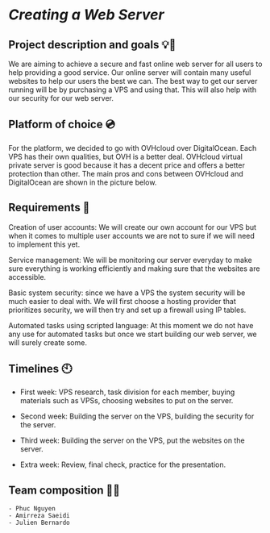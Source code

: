 # **_Creating a Web Server_**

## Project description and goals 💡:goal_net:

 We are aiming to achieve a secure and fast online web server for all users to help providing a good service. Our online server will contain many useful                 websites to help our users the best we can. The best way to get our server running will be by purchasing a VPS and using that. This will also help with our             security for our web server.

## Platform of choice 💿
 For the platform, we decided to go with OVHcloud over DigitalOcean. Each VPS has their own qualities, but OVH is a better deal. OVHcloud virtual private server         is good because it has a decent price and offers a better protection than other. The main pros and cons between OVHcloud and DigitalOcean are shown in the              picture below. 

## Requirements 🔢
  Creation of user accounts: We will create our own account for our VPS but when it comes to multiple user accounts we are not to sure if we will need to implement       this yet. 

   Service management: We will be monitoring our server everyday to make sure everything is working efficiently and making sure that the websites are accessible. 

   Basic system security: since we have a VPS the system security will be much easier to deal with. We will first choose a hosting provider that prioritizes security,    we will then try and set up a firewall using IP tables. 

   Automated tasks using scripted language: At this moment we do not have any use for automated tasks but once we start building our web server, we will surely create    some.        

## Timelines 🕙
   - First week: VPS research, task division for each member, buying materials such as VPSs, choosing websites to put on the server.
   
   - Second week: Building the server on the VPS, building the security for the server.
   
   - Third week: Building the server on the VPS, put the websites on the server.
   
   - Extra week: Review, final check, practice for the presentation.

## Team composition 👨‍💻
    - Phuc Nguyen
    - Amirreza Saeidi 
    - Julien Bernardo



